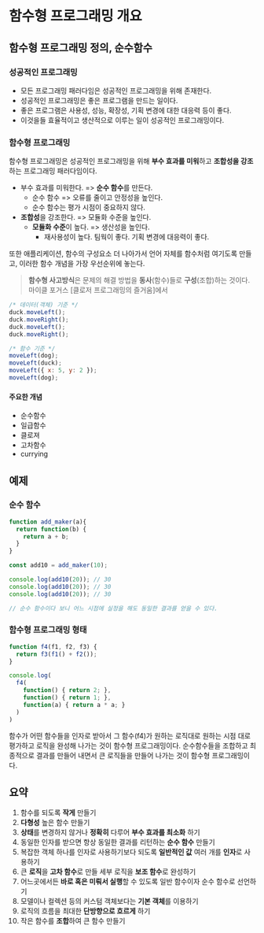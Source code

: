 # 함수형 프로그래밍 개요

## 함수형 프로그래밍 정의, 순수함수

### 성공적인 프로그래밍

- 모든 프로그래밍 패러다임은 성공적인 프로그래밍을 위해 존재한다.
- 성공적인 프로그래밍은 좋은 프로그램을 만드는 일이다.
- 좋은 프로그램은 사용성, 성능, 확장성, 기획 변경에 대한 대응력 등이 좋다.
- 이것을들 효율적이고 생산적으로 이루는 일이 성공적인 프로그래밍이다.

### 함수형 프로그래밍

함수형 프로그래밍은 성공적인 프로그래밍을 위해  **부수 효과를 미워**하고 **조합성을 강조**하는 프로그래밍 패러다임이다.

- 부수 효과를 미워한다. => **순수 함수**를 만든다.
  - 순수 함수 => 오류를 줄이고 안정성을 높인다.
  - 순수 함수는 평가 시점이 중요하지 않다.
- **조합성**을 강조한다. => 모듈화 수준을 높인다.
  - **모듈화 수준**이 높다. => 생산성을 높인다.
    - 재사용성이 높다. 팀웍이 좋다. 기획 변경에 대응력이 좋다.

또한 애플리케이션, 함수의 구성요소 더 나아가서 언어 자체를 함수처럼 여기도록 만들고, 이러한 함수 개념을 가장 우선순위에 놓는다.

> **함수형 사고방식**은 문제의 해결 방법을 **동사**(함수)들로 **구성**(조합)하는 것이다.
>    마이클 포거스 [클로저 프로그래밍의 즐거움]에서

```js
/* 데이터(객체) 기준 */
duck.moveLeft();
duck.moveRight();
duck.moveLeft();
duck.moveRight();

/* 함수 기준 */
moveLeft(dog);
moveLeft(duck);
moveLeft({ x: 5, y: 2 });
moveLeft(dog);
```



#### 주요한 개념

- 순수함수
- 일급함수
- 클로져
- 고차함수
- currying

## 예제

### 순수 함수 

```js
function add_maker(a){
  return function(b) {
    return a + b;
  }
}

const add10 = add_maker(10);

console.log(add10(20)); // 30
console.log(add10(20)); // 30
console.log(add10(20)); // 30

// 순수 함수이다 보니 어느 시점에 실정을 해도 동일한 결과를 얻을 수 있다.
```

### 함수형 프로그래밍 형태

```js
function f4(f1, f2, f3) {
  return f3(f1() + f2());
}

console.log(
  f4(
    function() { return 2; },
    function() { return 1; },
    function(a) { return a * a; }
  )
)
```

함수가 어떤 함수들을 인자로 받아서 그 함수(f4)가 원하는 로직대로 원하는 시점 대로 평가하고 로직을 완성해 나가는 것이 함수형 프로그래밍이다. 순수함수들을 조합하고 최종적으로 결과를 만들어 내면서 큰 로직들을 만들어 나가는 것이 함수형 프로그래밍이다.



## 요약

1. 함수를 되도록 **작게** 만들기
2. **다형성** 높은 함수 만들기
3. **상태**를 변경하지 않거나 **정확히** 다루어 **부수 효과를 최소화** 하기
4. 동일한 인자를 받으면 항상 동일한 결과를 리턴하는 **순수 함수** 만들기
5. 복잡한 객체 하나를 인자로 사용하기보다 되도록 **일반적인 값** 여러 개를 **인자**로 사용하기
6. 큰 **로직**을 **고차 함수**로 만들 세부 로직을 **보조 함수**로 완성하기
7. 어느곳에서든 **바로 혹은 미뤄서 실행**할 수 있도록 일반 함수이자 순수 함수로 선언하기
8. 모델이나 컬렉션 등의 커스텀 객체보다는 **기본 객체**를 이용하기
9. 로직의 흐름을 최대한 **단방향으로 흐르게** 하기
10. 작은 함수를 **조합**하여 큰 함수 만들기